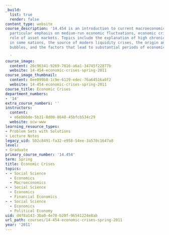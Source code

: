 ```yaml
---
_build:
  list: true
  render: false
content_type: website
course_description: '14.454 is an introduction to current macroeconomic concerns with
  particular emphasis on medium-run economic fluctuations, economic crises, and the
  role of asset markets. Topics include the explanation of high chronic unemployment
  in some nations, the source of modern liquidity crises, the origin and end of speculative
  bubbles, and the factors that lead to substantial periods of economic stagnation.

  '
course_image:
  content: 26c96341-9269-7816-a6a1-34745f22877b
  website: 14-454-economic-crises-spring-2011
course_image_thumbnail:
  content: 8ee099b8-1c9e-6129-edec-76a64516a0f2
  website: 14-454-economic-crises-spring-2011
course_title: Economic Crises
department_numbers:
- '14'
extra_course_numbers: ''
instructors:
  content:
  - e6ebbbde-5b31-8d00-8648-45bfcb534c29
  website: ocw-www
learning_resource_types:
- Problem Sets with Solutions
- Lecture Notes
legacy_uid: 502c8491-fa32-e958-54ee-3a570c1647a8
level:
- Graduate
primary_course_number: '14.454'
term: Spring
title: Economic Crises
topics:
- - Social Science
  - Economics
  - Macroeconomics
- - Social Science
  - Economics
  - Financial Economics
- - Social Science
  - Economics
  - Political Economy
uid: d4f8a143-3ba0-4e70-b20f-96541224e8ab
url_path: courses/14-454-economic-crises-spring-2011
year: '2011'
---
```

